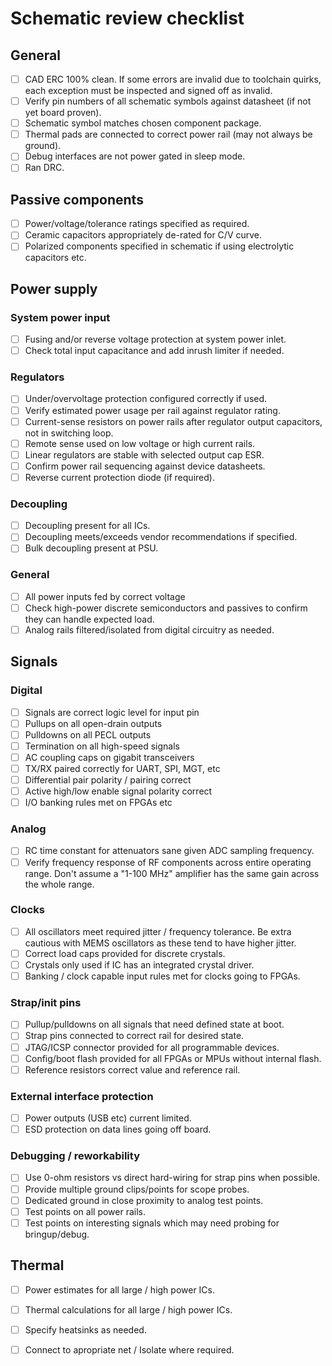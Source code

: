 # Schematic review checklist

## General

* [ ] CAD ERC 100% clean. If some errors are invalid due to toolchain
      quirks, each exception must be inspected and signed
      off as invalid.
* [ ] Verify pin numbers of all schematic symbols against datasheet (if
      not yet board proven).
* [ ] Schematic symbol matches chosen component package.
* [ ] Thermal pads are connected to correct power rail (may not always
      be ground).
* [ ] Debug interfaces are not power gated in sleep mode.
* [ ] Ran DRC.

## Passive components

* [ ] Power/voltage/tolerance ratings specified as required.
* [ ] Ceramic capacitors appropriately de-rated for C/V curve.
* [ ] Polarized components specified in schematic if using electrolytic
      capacitors etc.

## Power supply

### System power input

* [ ] Fusing and/or reverse voltage protection at system power inlet.
* [ ] Check total input capacitance and add inrush limiter if needed.

### Regulators

* [ ] Under/overvoltage protection configured correctly if used.
* [ ] Verify estimated power usage per rail against regulator rating.
* [ ] Current-sense resistors on power rails after regulator output
      capacitors, not in switching loop.
* [ ] Remote sense used on low voltage or high current rails.
* [ ] Linear regulators are stable with selected output cap ESR.
* [ ] Confirm power rail sequencing against device datasheets.
* [ ] Reverse current protection diode (if required).

### Decoupling

* [ ] Decoupling present for all ICs.
* [ ] Decoupling meets/exceeds vendor recommendations if specified.
* [ ] Bulk decoupling present at PSU.

### General

* [ ] All power inputs fed by correct voltage
* [ ] Check high-power discrete semiconductors and passives to confirm
      they can handle expected load.
* [ ] Analog rails filtered/isolated from digital circuitry as needed.

## Signals

### Digital

* [ ] Signals are correct logic level for input pin
* [ ] Pullups on all open-drain outputs
* [ ] Pulldowns on all PECL outputs
* [ ] Termination on all high-speed signals
* [ ] AC coupling caps on gigabit transceivers
* [ ] TX/RX paired correctly for UART, SPI, MGT, etc
* [ ] Differential pair polarity / pairing correct
* [ ] Active high/low enable signal polarity correct
* [ ] I/O banking rules met on FPGAs etc

### Analog

* [ ] RC time constant for attenuators sane given ADC sampling
      frequency.
* [ ] Verify frequency response of RF components across entire operating
      range. Don't assume a "1-100 MHz" amplifier has the same gain
      across the whole range.

### Clocks

* [ ] All oscillators meet required jitter / frequency tolerance. Be
      extra cautious with MEMS oscillators as these tend to have higher
      jitter.
* [ ] Correct load caps provided for discrete crystals.
* [ ] Crystals only used if IC has an integrated crystal driver.
* [ ] Banking / clock capable input rules met for clocks going to FPGAs.

### Strap/init pins

* [ ] Pullup/pulldowns on all signals that need defined state at boot.
* [ ] Strap pins connected to correct rail for desired state.
* [ ] JTAG/ICSP connector provided for all programmable devices.
* [ ] Config/boot flash provided for all FPGAs or MPUs without internal
      flash.
* [ ] Reference resistors correct value and reference rail.

### External interface protection

* [ ] Power outputs (USB etc) current limited.
* [ ] ESD protection on data lines going off board.

### Debugging / reworkability

* [ ] Use 0-ohm resistors vs direct hard-wiring for strap pins when
      possible.
* [ ] Provide multiple ground clips/points for scope probes.
* [ ] Dedicated ground in close proximity to analog test points.
* [ ] Test points on all power rails.
* [ ] Test points on interesting signals which may need probing for
      bringup/debug.

## Thermal

* [ ] Power estimates for all large / high power ICs.
* [ ] Thermal calculations for all large / high power ICs.
* [ ] Specify heatsinks as needed.
* [ ] Connect to apropriate net / Isolate where required.

